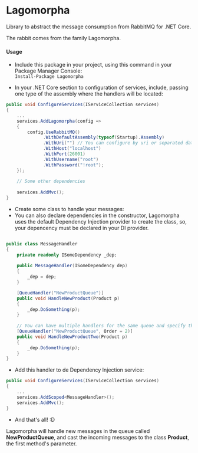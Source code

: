 # Lagomorpha

Library to abstract the message consumption from RabbitMQ for .NET Core.

The rabbit comes from the family Lagomorpha.

#### Usage

- Include this package in your project, using this command in your Package Manager Console: <br />
`Install-Package Lagomorpha`

- In your .NET Core section to configuration of services, include, passing one type of the assembly where the handlers will be located:

~~~~C#
public void ConfigureServices(IServiceCollection services)
{
    ...
    services.AddLagomorpha(config =>
    {
        config.UseRabbitMQ()
              .WithDefaultAssembly(typeof(Startup).Assembly)
              .WithUri("") // You can configure by uri or separated data, as below...
              .WithHost("localhost")
              .WithPort(26001)
              .WithUsername("root")
              .WithPassword("!root");
    });
    
    // Some other dependencies
    
    services.AddMvc();
}
~~~~

- Create some class to handle your messages:
- You can also declare dependencies in the constructor, Lagomorpha uses the default Dependency Injection provider to create the class, so, your depencency must be declared in your DI provider.

~~~~C#

public class MessageHandler 
{
    private readonly ISomeDependency _dep;
    
    public MessageHandler(ISomeDependency dep) 
    {
        _dep = dep;
    }

    [QueueHandler("NewProductQueue")]
    public void HandleNewProduct(Product p)
    {
        _dep.DoSomething(p);    
    }
    
    // You can have multiple handlers for the same queue and specify the handlers order
    [QueueHandler("NewProductQueue", Order = 2)]
    public void HandleNewProductTwo(Product p)
    {
        _dep.DoSomething(p);    
    }
}

~~~~

- Add this handler to de Dependency Injection service:

~~~~C#
public void ConfigureServices(IServiceCollection services)
{
    ...
    services.AddScoped<MessageHandler>();
    services.AddMvc();
}
~~~~

- And that's all! :D

Lagomorpha will handle new messages in the queue called **NewProductQueue**, and
cast the incoming messages to the class **Product**, the first method's parameter.

